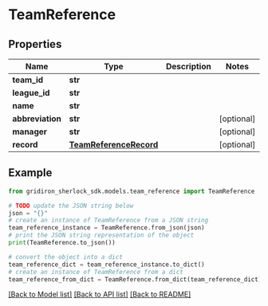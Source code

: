 # TeamReference


## Properties

Name | Type | Description | Notes
------------ | ------------- | ------------- | -------------
**team_id** | **str** |  | 
**league_id** | **str** |  | 
**name** | **str** |  | 
**abbreviation** | **str** |  | [optional] 
**manager** | **str** |  | [optional] 
**record** | [**TeamReferenceRecord**](TeamReferenceRecord.md) |  | [optional] 

## Example

```python
from gridiron_sherlock_sdk.models.team_reference import TeamReference

# TODO update the JSON string below
json = "{}"
# create an instance of TeamReference from a JSON string
team_reference_instance = TeamReference.from_json(json)
# print the JSON string representation of the object
print(TeamReference.to_json())

# convert the object into a dict
team_reference_dict = team_reference_instance.to_dict()
# create an instance of TeamReference from a dict
team_reference_from_dict = TeamReference.from_dict(team_reference_dict)
```
[[Back to Model list]](../README.md#documentation-for-models) [[Back to API list]](../README.md#documentation-for-api-endpoints) [[Back to README]](../README.md)


